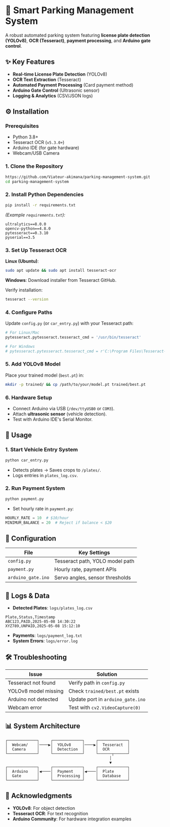 # 🚗 Smart Parking Management System

A robust automated parking system featuring **license plate detection (YOLOv8)**, **OCR (Tesseract)**, **payment processing**, and **Arduino gate control**.

## ✨ Key Features

* **Real-time License Plate Detection** (YOLOv8)
* **OCR Text Extraction** (Tesseract)
* **Automated Payment Processing** (Card payment method)
* **Arduino Gate Control** (Ultrasonic sensor)
* **Logging & Analytics** (CSV/JSON logs)

## ⚙️ Installation

### **Prerequisites**
* Python 3.8+
* Tesseract OCR (`v5.3.0+`)
* Arduino IDE (for gate hardware)
* Webcam/USB Camera

### **1. Clone the Repository**
```bash
https://github.com/Viateur-akimana/parking-management-system.git
cd parking-management-system  
```

### **2. Install Python Dependencies**
```bash
pip install -r requirements.txt  
```

*(Example `requirements.txt`):*
```plaintext
ultralytics==8.0.0
opencv-python==4.8.0
pytesseract==0.3.10
pyserial==3.5
```

### **3. Set Up Tesseract OCR**
**Linux (Ubuntu)**:
```bash
sudo apt update && sudo apt install tesseract-ocr  
```

**Windows**: Download installer from Tesseract GitHub.

Verify installation:
```bash
tesseract --version  
```

### **4. Configure Paths**
Update `config.py` (or `car_entry.py`) with your Tesseract path:
```python
# For Linux/Mac  
pytesseract.pytesseract.tesseract_cmd = '/usr/bin/tesseract'  

# For Windows  
# pytesseract.pytesseract.tesseract_cmd = r'C:\Program Files\Tesseract-OCR\tesseract.exe'
```

### **5. Add YOLOv8 Model**
Place your trained model (`best.pt`) in:
```bash
mkdir -p trained/ && cp /path/to/your/model.pt trained/best.pt  
```

### **6. Hardware Setup**
* Connect Arduino via USB (`/dev/ttyUSB0` or `COM3`).
* Attach **ultrasonic sensor** (vehicle detection).
* Test with Arduino IDE's Serial Monitor.

## 🚀 Usage

### **1. Start Vehicle Entry System**
```bash
python car_entry.py  
```
* Detects plates → Saves crops to `/plates/`.
* Logs entries in `plates_log.csv`.

### **2. Run Payment System**
```bash
python payment.py  
```
* Set hourly rate in `payment.py`:
```python
HOURLY_RATE = 10  # $10/hour
MINIMUM_BALANCE = 20  # Reject if balance < $20
```

## 📝 Configuration

| File | Key Settings |
|------|-------------|
| `config.py` | Tesseract path, YOLO model path |
| `payment.py` | Hourly rate, payment APIs |
| `arduino_gate.ino` | Servo angles, sensor thresholds |

## 📂 Logs & Data

* **Detected Plates**: `logs/plates_log.csv`
```csv
Plate,Status,Timestamp
ABC123,PAID,2025-05-08 14:30:22
XYZ789,UNPAID,2025-05-08 15:12:10
```
* **Payments**: `logs/payment_log.txt`
* **System Errors**: `logs/error.log`

## 🛠 Troubleshooting

| Issue | Solution |
|-------|----------|
| Tesseract not found | Verify path in `config.py` |
| YOLOv8 model missing | Check `trained/best.pt` exists |
| Arduino not detected | Update port in `arduino_gate.ino` |
| Webcam error | Test with `cv2.VideoCapture(0)` |


## 📊 System Architecture

```
┌─────────────┐     ┌─────────────┐     ┌─────────────┐
│  Webcam/    │────▶│  YOLOv8     │────▶│  Tesseract  │
│  Camera     │     │  Detection  │     │  OCR        │
└─────────────┘     └─────────────┘     └──────┬──────┘
                                              │
                                              ▼
┌─────────────┐     ┌─────────────┐     ┌─────────────┐
│  Arduino    │◀────│  Payment    │◀────│  Plate      │
│  Gate       │     │  Processing │     │  Database   │
└─────────────┘     └─────────────┘     └─────────────┘
```


## 🙏 Acknowledgments

* **YOLOv8**: For object detection
* **Tesseract OCR**: For text recognition
* **Arduino Community**: For hardware integration examples
